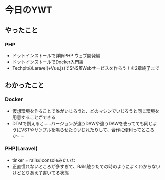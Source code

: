 # 今日のYWT

## やったこと

### PHP

- ドットインストールで詳解PHP ウェブ開発編
- ドットインストールでDocker入門編
- TechpitのLaravel(+Vue.js)でSNS風Webサービスを作ろう！を2章終了まで

## わかったこと

### Docker

- 仮想環境を作ることで誰がいじろうと、どのマシンでいじろうと同じ環境を用意することができる
- DTMで例えると……バージョンが違うDAWや違うDAWを使ってても同じようにVSTやサンプルを鳴らせたりいじれたりして、合作に便利ってところか……

### PHP(Laravel)

- tinker = railsのconsoleみたいな
- 正直慣れないところが多すぎて、Rails触りたての時のようによくわからないけどとりあえず書いてる状態
